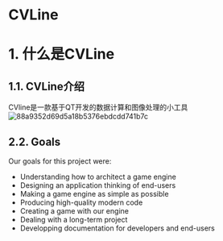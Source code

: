 # CVLine 
# 1. 什么是CVLine
## 1.1. CVLine介绍
CVline是一款基于QT开发的数据计算和图像处理的小工具
![88a9352d69d5a18b5376ebdcdd741b7c](https://github.com/CinXiao/CVLine/assets/54227677/1cd0796e-8952-443d-ad80-67cbd304dcf5)

## 2.2. Goals
Our goals for this project were:
- Understanding how to architect a game engine
- Designing an application thinking of end-users
- Making a game engine as simple as possible
- Producing high-quality modern code
- Creating a game with our engine
- Dealing with a long-term project
- Developping documentation for developers and end-users


